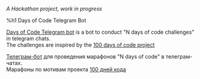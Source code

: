 *A Hackathon project, work in progress*

%h1 Days of Code Telegram Bot

[Days of Code Telegram bot](https://t.me/days_of_code_bot) is a bot to conduct "N days of code challenges" in telegram chats.  
The challenges are inspired by the [100 days of code project](https://www.100daysofcode.com/)  

[Телеграм-бот](https://t.me/days_of_code_bot) для проведения марафонов "N days of code" в телеграм-чатах.  
Марафоны по мотивам проекта [100 дней кода](https://www.100daysofcode.com/)  
